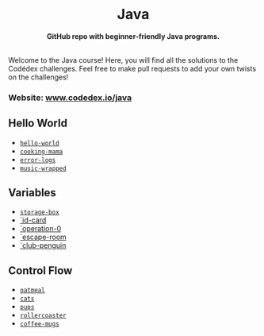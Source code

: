 <div align="center">
  <br>
  <h1>Java</h1>
  <strong>GitHub repo with beginner-friendly Java programs.</strong>
</div>
<br>

Welcome to the Java course! Here, you will find all the solutions to the Codédex challenges. Feel free to make pull requests to add your own twists on the challenges!

### Website: www.codedex.io/java

## Hello World

- [`hello-world`](https://github.com/codedex-io/java-101/blob/main/1-hello-world/02-hello-world.java)
- [`cooking-mama`](https://github.com/codedex-io/java-101/blob/main/1-hello-world/03-cooking-mama.java)
- [`error-logs`](https://github.com/codedex-io/java-101/blob/main/1-hello-world/04-error-logs.java)
- [`music-wrapped`](https://github.com/codedex-io/java-101/blob/main/1-hello-world/05-music-wrapped.java)

## Variables

- [`storage-box`](https://github.com/codedex-io/java-101/blob/main/2-variables/06-storage-box.java)
- [`id-card](https://github.com/codedex-io/java-101/blob/main/2-variables/07-id-card.java)
- [`operation-0](https://github.com/codedex-io/java-101/blob/main/2-variables/08-operation-0.java)
- [`escape-room](https://github.com/codedex-io/java-101/blob/main/2-variables/09-escape-room.java)
- [`club-penguin](https://github.com/codedex-io/java-101/blob/main/2-variables/10-club-penguin.java)

## Control Flow
- [`oatmeal`](https://github.com/codedex-io/java-101/blob/main/3-control-flow/11-oatmeal.java)
- [`cats`](https://github.com/codedex-io/java-101/blob/main/3-control-flow/12-cats.java)
- [`pups`](https://github.com/codedex-io/java-101/blob/main/3-control-flow/13-pups.java)
- [`rollercoaster`](https://github.com/codedex-io/java-101/blob/main/3-control-flow/14-rollercoaster.java)
- [`coffee-mugs`](https://github.com/codedex-io/java-101/blob/main/3-control-flow/15-coffee-mugs.java)


